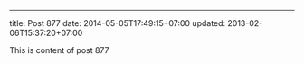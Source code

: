 ---
title: Post 877
date: 2014-05-05T17:49:15+07:00
updated: 2013-02-06T15:37:20+07:00

This is content of post 877